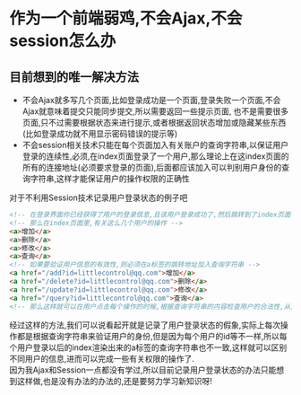 # 作为一个前端弱鸡,不会Ajax,不会session怎么办

## 目前想到的唯一解决方法

- 不会Ajax就多写几个页面,比如登录成功是一个页面,登录失败一个页面,不会Ajax就意味着提交只能同步提交,所以需要返回一些提示页面,
  也不是需要很多页面,只不过需要根据状态来进行提示,或者根据返回状态增加或隐藏某些东西(比如登录成功就不用显示密码错误的提示等)
- 不会session相关技术只能在每个页面加入有关账户的查询字符串,以保证用户登录的连续性,必须,在index页面登录了一个用户,那么理论上在这index页面的所有的连接地址(必须要求登录的页面),后面都应该加入可以判别用户身份的查询字符串,这样才能保证用户的操作权限的正确性

对于不利用Session技术记录用户登录状态的例子吧

```html
<!-- 在登录界面你已经获得了用户的登录信息,且该用户登录成功了,然后跳转到了index页面 -->
<!-- 那么在index页面里,有关这么几个用户的操作 -->
<a>增加</a>
<a>删除</a>
<a>修改</a>
<a>查询</a>
<!-- 如果要验证用户信息的有效性,则必须在a标签的跳转地址加入查询字符串 -->
<a href="/add?id=littlecontrol@qq.com">增加</a>
<a href="/delete?id=littlecontrol@qq.com">删除</a>
<a href="/update?id=littlecontrol@qq.com">修改</a>
<a href="/query?id=littlecontrol@qq.com">查询</a>
<!-- 那么这样就可以在用户点击每个操作的时候,根据查询字符串的内容检查用户的合法性,从而造成一种记录了用户登录状态的假象 -->
```

经过这样的方法,我们可以说看起开就是记录了用户登录状态的假象,实际上每次操作都是根据查询字符串来验证用户的身份,但是因为每个用户的id等不一样,所以每个用户登录以后的index渲染出来的a标签的查询字符串也不一致,这样就可以区别不同用户的信息,进而可以完成一些有关权限的操作了.  
因为我Ajax和Session一点都没有学过,所以目前记录用户登录状态的办法只能想到这样做,也是没有办法的办法的,还是要努力学习新知识呀!
